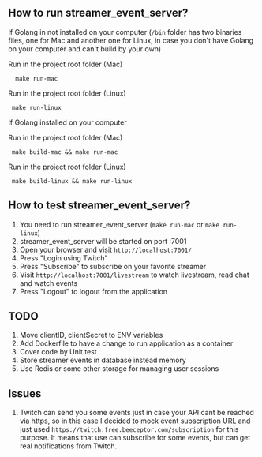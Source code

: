 ## How to run streamer_event_server?

If Golang  in not installed on your computer (```/bin``` folder has two binaries files, one for Mac and another one for Linux, in case you don't have Golang on your computer and can't build by your own)

Run in the project root folder (Mac)

```
  make run-mac
```

Run in the project root folder (Linux)

```
 make run-linux
```

If Golang installed on your computer

Run in the project root folder (Mac)

```
 make build-mac && make run-mac
```

Run in the project root folder (Linux)

```
 make build-linux && make run-linux
```

## How to test streamer_event_server?

1. You need to run streamer_event_server (```make run-mac``` or ```make run-linux```)
2. streamer_event_server will be started on port :7001
3. Open your browser and visit ``` http://localhost:7001/ ```
4. Press "Login using Twitch"
5. Press "Subscribe" to subscribe on your favorite streamer
6. Visit ``` http://localhost:7001/livestream ``` to watch livestream, read chat and watch events
7. Press "Logout" to logout from the application

## TODO
1. Move clientID, clientSecret to ENV variables
2. Add Dockerfile to have a change to run application as a container
3. Cover code by Unit test
4. Store streamer events in database instead memory
5. Use Redis or some other storage for managing user sessions

## Issues
1. Twitch can send you some events just in case your API cant be reached via https, so in this case I decided to mock event subscription URL and just used ```https://twitch.free.beeceptor.com/subscription``` for this purpose.
It means that use can subscribe for some events, but can get real notifications from Twitch.